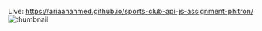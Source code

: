 Live: https://ariaanahmed.github.io/sports-club-api-js-assignment-phitron/
![thumbnail](https://github.com/ariaanahmed/sports-club-api-js-assignment-phitron/assets/121677432/ef128a3d-4459-421a-bd91-449a6734299b)
